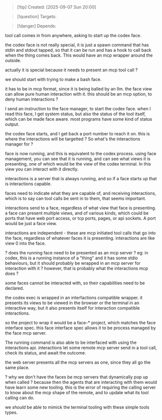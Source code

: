 
>[!tip] Created: [2025-09-07 Sun 20:00]

>[!question] Targets: 

>[!danger] Depends: 

tool call comes in from anywhere, asking to start up the codex face.

the codex face is not really special, it is just a spawn command that has stdin and stdout tapped, so that it can be run and has a hook to call back when the thing comes back.
This would have an mcp wrapper around the outside.

actually it is special because it needs to present an mcp tool call ?

we should start with trying to make a bash face.

it has to be in mcp format, since it is being balled by an llm.
the face view can allow pure human interaction with it. 
this should be an mcp option, to deny human interactions ?

I send an instruction to the face manager, to start the codex face.
when I read this face, I get system status, but also the status of the tool itself, which can be made face aware.  most programs have some kind of status output.

the codex face starts, and I get back a port number to reach it on.
this is where the interactions will be targetted ?
So what's the interactions manager for ?

face is now running, and this is equivalent to the codex process.
using face management, you can see that it is running, and can see what views it is presenting, one of which would be the view of the codex terminal.  In this view you can interact with it directly.

interactions is a server that is always running, and so if a face starts up that is interactions capable.

faces need to indicate what they are capable of, and receiving interactions, which is to say can tool calls be sent in to them, that seems important.

interactions send to a face, regardless of what view that face is presenting.
a face can present multiple views, and of various kinds, which could be ports that have web port access, or tcp ports, pages, or api sockets.
A port would be just a face view.

interactions are independent - these are mcp initiated tool calls that go into the face, regardless of whatever faces it is presenting.
interactions are like view 0 into the face.

? does the running face need to be presented as an mcp server ?
eg: in codex, this is a running instance of a "thing" and it has some stdio behaviours, but it should probably be wrapped in an mcp server for interaction with it ?
however, that is probably what the interactions mcp does ?

some faces cannot be interacted with, so their capabilities need to be declared.

the codex exec is wrapped in an interfactions compatible wrapper.
it presents its views to be viewed in the browser or the terminal in an interactive way, but it also presents itself for interaction compatible interactions.

so the project to wrap it would be a face-* project, which matches the face interface spec.
this face interface spec allows it to be process managed by the face mcp server.

The running command is also able to be interfaced with using the interactions api.
interactions let some remote mcp server send in a tool call, check its status, and await the outcome.

the web server presents all the mcp servers as one, since they all go the same place.

? why we don't have the faces be mcp servers that dynamically pop up when called ?
because then the agents that are interacting with them would have learn some new tooling.
this is the error of requiring the calling server to know about the mcp shape of the remote, and to update what its tool calling can do.

we *should* be able to mimick the terminal tooling with these simple tools types.